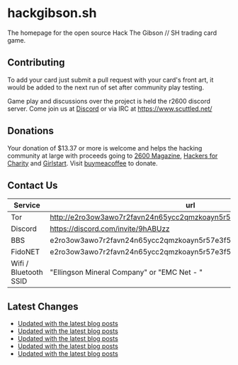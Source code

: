 # hackgibson.sh
The homepage for the open source Hack The Gibson // SH trading card game.


## Contributing

To add your card just submit a pull request with your card's front art, it would be added to the next run of set after community play testing.

Game play and discussions over the project is held the r2600 discord server. Come join us at [Discord](https://discord.com/invite/9hABUzz) or via IRC at https://www.scuttled.net/


## Donations

Your donation of $13.37 or more is welcome and helps the hacking community at large with proceeds going to [2600 Magazine](https://2600.com/), [Hackers for Charity](https://hackersforcharity.org) and [Girlstart](https://girlstart.org).  Visit [buymeacoffee](https://www.buymeacoffee.com/hackgibson.sh) to donate.


## Contact Us

Service | url
-|-
Tor | http://e2ro3ow3awo7r2favn24n65ycc2qmzkoayn5r57e3f56nvjwdcgg32ad.onion
Discord | https://discord.com/invite/9hABUzz
BBS | e2ro3ow3awo7r2favn24n65ycc2qmzkoayn5r57e3f56nvjwdcgg32ad.onion:23
FidoNET | e2ro3ow3awo7r2favn24n65ycc2qmzkoayn5r57e3f56nvjwdcgg32ad.onion:24554
Wifi / Bluetooth SSID | "Ellingson Mineral Company" or "EMC Net - <fidonet address>"

## Latest Changes
<!-- BLOG-POST-LIST:START -->
- [Updated with the latest blog posts](https://github.com/DFW2600/hackgibson.sh/commit/d365dd1ab98febee3aff2f4a77f39c5dde4e195c)
- [Updated with the latest blog posts](https://github.com/DFW2600/hackgibson.sh/commit/f85a03d95d1fe2267c5cfac57dcfae10ab9fc26a)
- [Updated with the latest blog posts](https://github.com/DFW2600/hackgibson.sh/commit/2f7b830cb0c04f441b911a6f0dd4ea656c6fdd42)
- [Updated with the latest blog posts](https://github.com/DFW2600/hackgibson.sh/commit/e0ba72a910a317559e831754cfa5ab6440fd0b34)
- [Updated with the latest blog posts](https://github.com/DFW2600/hackgibson.sh/commit/154942404502cd6cc3f31ed5e82b110c79e1d53d)
<!-- BLOG-POST-LIST:END -->
